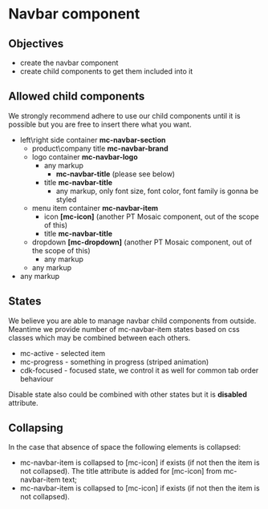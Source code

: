 # Navbar component

## Objectives

-   create the navbar component
-   create child components to get them included into it

## Allowed child components

We strongly recommend adhere to use our child components until it is possible but you are free to insert there what you want.

 - left\right side container **mc-navbar-section**
   - product\company title **mc-navbar-brand**
   - logo container **mc-navbar-logo**
     - any markup
       - **mc-navbar-title** (please see below)
	 - title **mc-navbar-title**
	   - any markup, only font size, font color, font family is gonna be styled
	- menu item container **mc-navbar-item**
	  - icon **[mc-icon]** (another PT Mosaic component, out of the scope of this)
	  - title **mc-navbar-title**
    - dropdown **[mc-dropdown]** (another PT Mosaic component, out of the scope of this)
	  - any markup
	- any markup
- any markup

## States

We believe you are able to manage navbar child components from outside. Meantime we provide number of mc-navbar-item states based on css classes which may be combined between each others.

 - mc-active - selected item
 - mc-progress - something in progress (striped animation)
 - cdk-focused - focused state, we control it as well for common tab order behaviour
 
Disable state also could be combined with other states but it is **disabled** attribute.

## Collapsing
In the case that absence of space the following elements is collapsed:

-  mc-navbar-item is collapsed to [mc-icon] if exists (if not then the item is not collapsed). The title attribute is added for [mc-icon] from mc-navbar-item text;
-  mc-navbar-item is collapsed to [mc-icon] if exists (if not then the item is not collapsed). 
